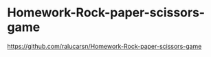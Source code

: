 # Homework-Rock-paper-scissors-game

https://github.com/ralucarsn/Homework-Rock-paper-scissors-game
